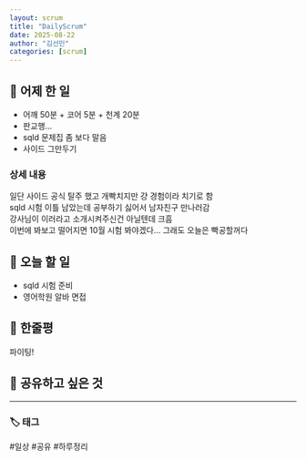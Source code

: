 ```yaml
---
layout: scrum
title: "DailyScrum"
date: 2025-08-22
author: "김선민"
categories: [scrum]
---
```


## 📝 어제 한 일

- 어깨 50분 + 코어 5분 + 천계 20분
- 판교행...
- sqld 문제집 좀 보다 말음 
- 사이드 그만두기 







### 상세 내용 
 일단 사이드 공식 탈주 했고 개빡치지만 걍 경험이라 치기로 함  
 sqld 시험 이틀 남았는데 공부하기 싫어서 남자친구 만나러감  
 강사님이 이러라고 소개시켜주신건 아닐텐데 크흠  
 이번에 봐보고 떨어지면 10월 시험 봐야겠다...
 그래도 오늘은 빡공할꺼다  
         
                          
     

             
     
## 🎯 오늘 할 일
- sqld 시험 준비
- 영어학원 알바 면접
 



## 💭 한줄평   
파이팅!     


## 🔗 공유하고 싶은 것


      


---

### 🏷️ 태그

#일상 #공유 #하루정리 

